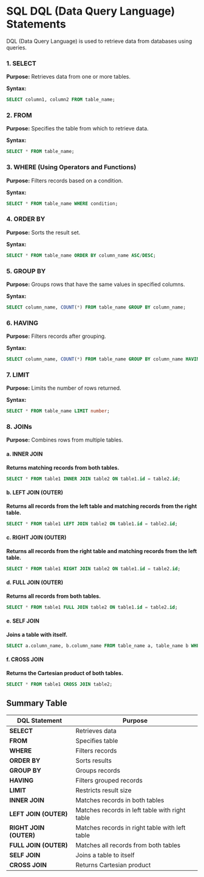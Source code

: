 # SQL DQL (Data Query Language) Statements

DQL (Data Query Language) is used to retrieve data from databases using queries.

### 1. SELECT
**Purpose:** Retrieves data from one or more tables.

**Syntax:**
```sql
SELECT column1, column2 FROM table_name;
```

### 2. FROM
**Purpose:** Specifies the table from which to retrieve data.

**Syntax:**
```sql
SELECT * FROM table_name;
```

### 3. WHERE (Using Operators and Functions)
**Purpose:** Filters records based on a condition.

**Syntax:**
```sql
SELECT * FROM table_name WHERE condition;
```

### 4. ORDER BY
**Purpose:** Sorts the result set.

**Syntax:**
```sql
SELECT * FROM table_name ORDER BY column_name ASC/DESC;
```

### 5. GROUP BY
**Purpose:** Groups rows that have the same values in specified columns.

**Syntax:**
```sql
SELECT column_name, COUNT(*) FROM table_name GROUP BY column_name;
```

### 6. HAVING
**Purpose:** Filters records after grouping.

**Syntax:**
```sql
SELECT column_name, COUNT(*) FROM table_name GROUP BY column_name HAVING COUNT(*) > value;
```

### 7. LIMIT
**Purpose:** Limits the number of rows returned.

**Syntax:**
```sql
SELECT * FROM table_name LIMIT number;
```

### 8. JOINs
**Purpose:** Combines rows from multiple tables.

#### a. INNER JOIN
**Returns matching records from both tables.**
```sql
SELECT * FROM table1 INNER JOIN table2 ON table1.id = table2.id;
```

#### b. LEFT JOIN (OUTER)
**Returns all records from the left table and matching records from the right table.**
```sql
SELECT * FROM table1 LEFT JOIN table2 ON table1.id = table2.id;
```

#### c. RIGHT JOIN (OUTER)
**Returns all records from the right table and matching records from the left table.**
```sql
SELECT * FROM table1 RIGHT JOIN table2 ON table1.id = table2.id;
```

#### d. FULL JOIN (OUTER)
**Returns all records from both tables.**
```sql
SELECT * FROM table1 FULL JOIN table2 ON table1.id = table2.id;
```

#### e. SELF JOIN
**Joins a table with itself.**
```sql
SELECT a.column_name, b.column_name FROM table_name a, table_name b WHERE condition;
```

#### f. CROSS JOIN
**Returns the Cartesian product of both tables.**
```sql
SELECT * FROM table1 CROSS JOIN table2;
```

## Summary Table

| DQL Statement | Purpose |
|--------------|---------|
| **SELECT** | Retrieves data |
| **FROM** | Specifies table |
| **WHERE** | Filters records |
| **ORDER BY** | Sorts results |
| **GROUP BY** | Groups records |
| **HAVING** | Filters grouped records |
| **LIMIT** | Restricts result size |
| **INNER JOIN** | Matches records in both tables |
| **LEFT JOIN (OUTER)** | Matches records in left table with right table |
| **RIGHT JOIN (OUTER)** | Matches records in right table with left table |
| **FULL JOIN (OUTER)** | Matches all records from both tables |
| **SELF JOIN** | Joins a table to itself |
| **CROSS JOIN** | Returns Cartesian product |
